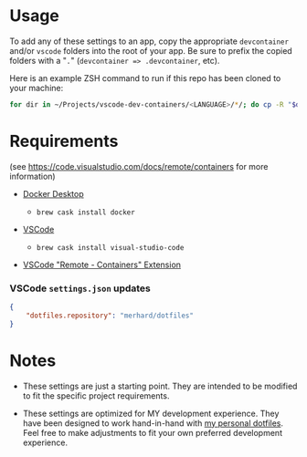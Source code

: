 # Usage

To add any of these settings to an app, copy the appropriate `devcontainer` and/or `vscode` folders into the root of your app. Be sure to prefix the copied folders with a "`.`" (`devcontainer => .devcontainer`, etc).

Here is an example ZSH command to run if this repo has been cloned to your machine:

```zsh
for dir in ~/Projects/vscode-dev-containers/<LANGUAGE>/*/; do cp -R "$dir" "./.$dir:t"; done
```

# Requirements

(see https://code.visualstudio.com/docs/remote/containers for more information)

- [Docker Desktop](https://www.docker.com/products/docker-desktop)
  - `brew cask install docker`

- [VSCode](https://code.visualstudio.com/)
  - `brew cask install visual-studio-code`

- [VSCode "Remote - Containers" Extension](https://marketplace.visualstudio.com/items?itemName=ms-vscode-remote.remote-containers)

### VSCode `settings.json` updates

```json
{
    "dotfiles.repository": "merhard/dotfiles"
}
```

# Notes

- These settings are just a starting point. They are intended to be modified to fit the specific project requirements.

- These settings are optimized for MY development experience. They have been designed to work hand-in-hand with [my personal dotfiles](https://github.com/merhard/dotfiles). Feel free to make adjustments to fit your own preferred development experience.
